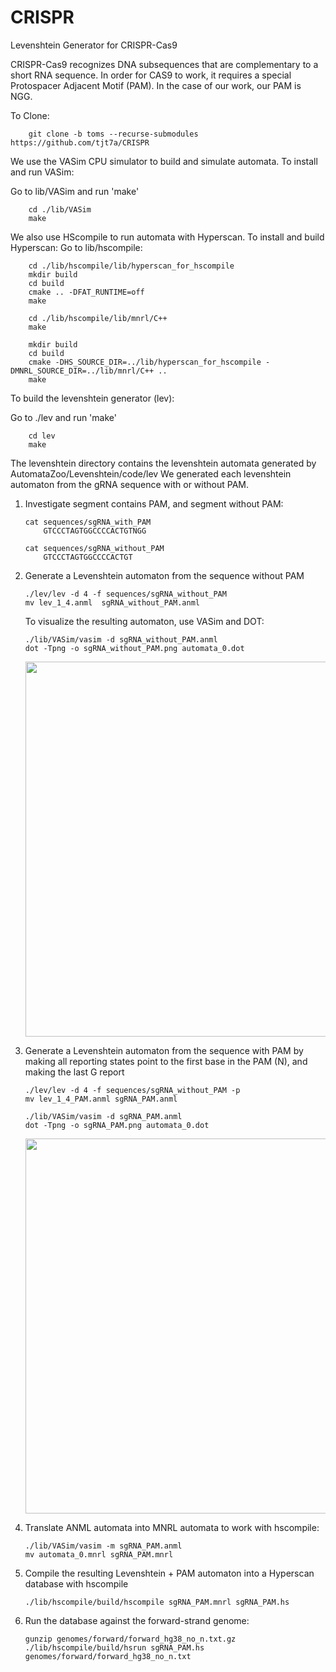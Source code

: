 # CRISPR
Levenshtein Generator for CRISPR-Cas9

CRISPR-Cas9 recognizes DNA subsequences that are complementary to a short RNA sequence. In order for CAS9 to work, it requires a special Protospacer Adjacent Motif (PAM). In the case of our work, our PAM is NGG.

To Clone:
```
	git clone -b toms --recurse-submodules https://github.com/tjt7a/CRISPR

```

We use the VASim CPU simulator to build and simulate automata. To install and run VASim:

Go to lib/VASim and run 'make'
```
	cd ./lib/VASim
	make
```

We also use HScompile to run automata with Hyperscan. To install and build Hyperscan:
Go to lib/hscompile:
```
	cd ./lib/hscompile/lib/hyperscan_for_hscompile
	mkdir build
	cd build
	cmake .. -DFAT_RUNTIME=off
	make

	cd ./lib/hscompile/lib/mnrl/C++
	make

	mkdir build
	cd build
	cmake -DHS_SOURCE_DIR=../lib/hyperscan_for_hscompile -DMNRL_SOURCE_DIR=../lib/mnrl/C++ ..
	make
```

To build the levenshtein generator (lev):

Go to ./lev and run 'make'
```
	cd lev
	make
```

The levenshtein directory contains the levenshtein automata generated by AutomataZoo/Levenshtein/code/lev
We generated each levenshtein automaton from the gRNA sequence with or without PAM.

1. Investigate segment contains PAM, and segment without PAM:
	```
	cat sequences/sgRNA_with_PAM
		GTCCCTAGTGGCCCCACTGTNGG

	cat sequences/sgRNA_without_PAM
		GTCCCTAGTGGCCCCACTGT
	```

2. Generate a Levenshtein automaton from the sequence without PAM
	```
	./lev/lev -d 4 -f sequences/sgRNA_without_PAM
	mv lev_1_4.anml  sgRNA_without_PAM.anml
	```

	To visualize the resulting automaton, use VASim and DOT:
	```
	./lib/VASim/vasim -d sgRNA_without_PAM.anml
	dot -Tpng -o sgRNA_without_PAM.png automata_0.dot
	```
	[<p align="center"><img src="./levenshtein/without_pam/sgRNA_without_PAM.png" width="600" ></p>](#without_pam_dot)


3. Generate a Levenshtein automaton from the sequence with PAM by making all reporting states point to the first base in the PAM (N), and making the last G report
	```
	./lev/lev -d 4 -f sequences/sgRNA_without_PAM -p
	mv lev_1_4_PAM.anml sgRNA_PAM.anml
	```

	```
	./lib/VASim/vasim -d sgRNA_PAM.anml
	dot -Tpng -o sgRNA_PAM.png automata_0.dot
	```

	[<p align="center"><img src="./levenshtein/with_pam/sgRNA_PAM.png" width="600" ></p>](#with_pam_dot)


5. Translate ANML automata into MNRL automata to work with hscompile:
	```
	./lib/VASim/vasim -m sgRNA_PAM.anml
	mv automata_0.mnrl sgRNA_PAM.mnrl
	```

6. Compile the resulting Levenshtein + PAM automaton into a Hyperscan database with hscompile
	```
	./lib/hscompile/build/hscompile sgRNA_PAM.mnrl sgRNA_PAM.hs
	```

7. Run the database against the forward-strand genome:
	```
 	gunzip genomes/forward/forward_hg38_no_n.txt.gz
	./lib/hscompile/build/hsrun sgRNA_PAM.hs genomes/forward/forward_hg38_no_n.txt
	```

